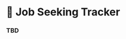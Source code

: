 # 👔 Job Seeking Tracker
### TBD
<!--

# 👔 Job Seeking Tracker
## A simple yet powerful tool for effectively track, update and manage your job seeking activity.

Why Job Seeking Tracker? To solve a problem! Easily and effectively track my job seeking activity, get visual insights from the data and, most important, taking the best decision on chosing a company evaluating many different traits tailored to user's preferences.

### Discover more:
[features](https://job-seeking-tracker.com/features)

[app](https://job-seeking-tracker.com/)

[about](https://job-seeking-tracker.com/about)

### Tech stuff 👾:
I have built this Web App from scratch, managing the full process: concept + design + user experience + backend + frontend + deploy, and I'm pretty proud of it :). The backend is mainly a LAMP based stack which provides APIs for storing and retrieving data as well as registering and authenticating users (JWT authentication). The frontend is a SPA (Single-Page-App) based on React and Redux (+ many other libraries, see below). The transpilation and bundling of the JavaScript stuff is made via Webpack, creating two bundles for Custom end Vendor code, along with using file-name-hashing for cache-busting management.

##### Frontend (React Single-Page-App):

<ul >
					<li>JavaScript (ES6+)</li>
					<li>JSX</li>
					<li>React ⚛</li>
					<li>React-router</li>
					<li>React-slider</li>
					<li>React-stars</li>
					<li>React-smooth-collapse</li>
					<li>React-datepicker</li>
					<li>React-tooltip</li>
					<li>Redux 🔃</li>
					<li>Redux-thunk</li>
					<li>Redux-form</li>
					<li>Axios</li>
					<li>Lodash</li>
					<li>Moment</li>
					<li>
						<a href='https://github.com/Francesco-Rizzi/Math.mapRange' target='_blank'>Math.mapRange</a> (Math enhancer)
					</li>
					<li>CSS</li>
					<li>CSS variables</li>
					<li>SASS</li>
					<li>Webpack (<a href='https://webpack.js.org/guides/code-splitting/' target='_blank'>+ vendor splitting</a>)</li>
					<li>Babel</li>
					<li>NPM 📦</li>
				</ul>

##### Backend (LAMP, JWT auth):

<ul >
					<li>PHP 🐘</li>
					<li>
						<a href='https://silex.symfony.com/' target='_blank'>Silex Framework</a> (a.k.a. Lightweight Symfony)
					</li>
					<li>MySQL</li>
					<li><a href='http://www.doctrine-project.org/projects/dbal.html' target='_blank'>Doctrine DBAL</a> (Database Abstaction Layer)
					</li>
					<li>Composer</li>
					<li>Linux 🐧</li>
					<li>Apache</li>
					<li>HTACCESS</li>
					<li>SSL</li>
				</ul>

 -->
